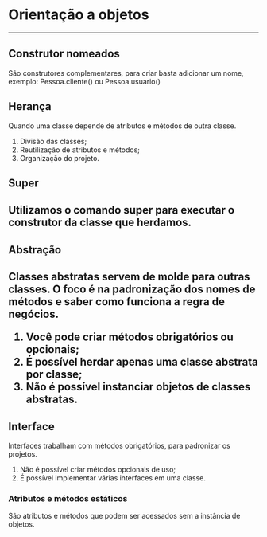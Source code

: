 <h1>Orientação a objetos</h1>
<hr>

<h2>Construtor nomeados</h2>
<p>São construtores complementares, para criar basta adicionar um nome, exemplo: Pessoa.cliente() ou Pessoa.usuario()</p>

<h2>Herança</h2>
<p>Quando uma classe depende de atributos e métodos de outra classe.</p>
<ol>
    <li>Divisão das classes;</li>
    <li>Reutilização de atributos e métodos;</li>
    <li>Organização do projeto.</li>
</ol>

<h2>Super<h2>
<p>Utilizamos o comando super para executar o construtor da classe que herdamos.</p>

<h2>Abstração<h2>
<p>Classes abstratas servem de molde para outras classes. O foco é na padronização dos nomes de métodos e saber como funciona a regra de negócios.</p>
<ol>
    <li>Você pode criar métodos obrigatórios ou opcionais;</li>
    <li>É possível herdar apenas uma classe abstrata por classe;</li>
    <li>Não é possível instanciar objetos de classes abstratas.</li>
</ol>

<h2>Interface</h2>
<p>Interfaces trabalham com métodos obrigatórios, para padronizar os projetos.</p>
<ol>
    <li>Não é possível criar métodos opcionais de uso;</li>
    <li>É possível implementar várias interfaces em uma classe.</li>
</ol>

<h3>Atributos e métodos estáticos</h3>
<p>São atributos e métodos que podem ser acessados sem a instância de objetos.</p>
